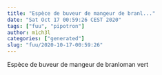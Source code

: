 ```yaml
---
title: "Espèce de buveur de mangeur de branl..."
date: "Sat Oct 17 00:59:26 CEST 2020"
tags: ["fuu", "pipotron"]
author: m1ch3l
categories: ["generated"]
slug: "fuu/2020-10-17-00:59:26"
---
```


Espèce de buveur de mangeur de branloman vert
